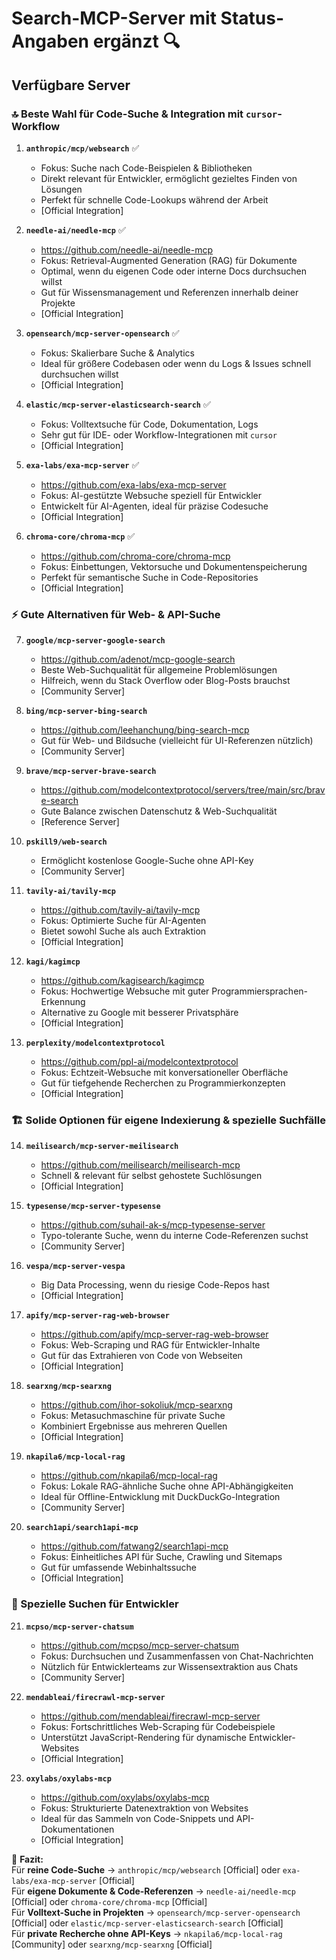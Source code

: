 
# Search-MCP-Server mit Status-Angaben ergänzt 🔍

## Verfügbare Server

### **🔝 Beste Wahl für Code-Suche & Integration mit `cursor`-Workflow**  
1. **`anthropic/mcp/websearch`** ✅  
   - Fokus: Suche nach Code-Beispielen & Bibliotheken  
   - Direkt relevant für Entwickler, ermöglicht gezieltes Finden von Lösungen  
   - Perfekt für schnelle Code-Lookups während der Arbeit
   - [Official Integration]

2. **`needle-ai/needle-mcp`** ✅  
   - https://github.com/needle-ai/needle-mcp
   - Fokus: Retrieval-Augmented Generation (RAG) für Dokumente  
   - Optimal, wenn du eigenen Code oder interne Docs durchsuchen willst  
   - Gut für Wissensmanagement und Referenzen innerhalb deiner Projekte
   - [Official Integration]  

3. **`opensearch/mcp-server-opensearch`** ✅  
   - Fokus: Skalierbare Suche & Analytics  
   - Ideal für größere Codebasen oder wenn du Logs & Issues schnell durchsuchen willst
   - [Official Integration]  

4. **`elastic/mcp-server-elasticsearch-search`** ✅  
   - Fokus: Volltextsuche für Code, Dokumentation, Logs  
   - Sehr gut für IDE- oder Workflow-Integrationen mit `cursor`
   - [Official Integration]  

5. **`exa-labs/exa-mcp-server`** ✅
   - https://github.com/exa-labs/exa-mcp-server
   - Fokus: AI-gestützte Websuche speziell für Entwickler
   - Entwickelt für AI-Agenten, ideal für präzise Codesuche
   - [Official Integration]

6. **`chroma-core/chroma-mcp`** ✅
   - https://github.com/chroma-core/chroma-mcp
   - Fokus: Einbettungen, Vektorsuche und Dokumentenspeicherung
   - Perfekt für semantische Suche in Code-Repositories
   - [Official Integration]

### **⚡ Gute Alternativen für Web- & API-Suche**  
7. **`google/mcp-server-google-search`**  
   - https://github.com/adenot/mcp-google-search
   - Beste Web-Suchqualität für allgemeine Problemlösungen  
   - Hilfreich, wenn du Stack Overflow oder Blog-Posts brauchst
   - [Community Server]  

8. **`bing/mcp-server-bing-search`**  
   - https://github.com/leehanchung/bing-search-mcp
   - Gut für Web- und Bildsuche (vielleicht für UI-Referenzen nützlich)
   - [Community Server]  

9. **`brave/mcp-server-brave-search`**  
   - https://github.com/modelcontextprotocol/servers/tree/main/src/brave-search
   - Gute Balance zwischen Datenschutz & Web-Suchqualität
   - [Reference Server]  

10. **`pskill9/web-search`**  
    - Ermöglicht kostenlose Google-Suche ohne API-Key
    - [Community Server]  

11. **`tavily-ai/tavily-mcp`**
    - https://github.com/tavily-ai/tavily-mcp
    - Fokus: Optimierte Suche für AI-Agenten
    - Bietet sowohl Suche als auch Extraktion
    - [Official Integration]

12. **`kagi/kagimcp`**
    - https://github.com/kagisearch/kagimcp
    - Fokus: Hochwertige Websuche mit guter Programmiersprachen-Erkennung
    - Alternative zu Google mit besserer Privatsphäre
    - [Official Integration]

13. **`perplexity/modelcontextprotocol`**
    - https://github.com/ppl-ai/modelcontextprotocol
    - Fokus: Echtzeit-Websuche mit konversationeller Oberfläche
    - Gut für tiefgehende Recherchen zu Programmierkonzepten
    - [Official Integration]

### **🏗️ Solide Optionen für eigene Indexierung & spezielle Suchfälle**  
14. **`meilisearch/mcp-server-meilisearch`**  
    - https://github.com/meilisearch/meilisearch-mcp
    - Schnell & relevant für selbst gehostete Suchlösungen
    - [Official Integration]  

15. **`typesense/mcp-server-typesense`**  
    - https://github.com/suhail-ak-s/mcp-typesense-server
    - Typo-tolerante Suche, wenn du interne Code-Referenzen suchst
    - [Community Server]  

16. **`vespa/mcp-server-vespa`**  
    - Big Data Processing, wenn du riesige Code-Repos hast
    - [Official Integration]  

17. **`apify/mcp-server-rag-web-browser`**
    - https://github.com/apify/mcp-server-rag-web-browser
    - Fokus: Web-Scraping und RAG für Entwickler-Inhalte
    - Gut für das Extrahieren von Code von Webseiten
    - [Official Integration]

18. **`searxng/mcp-searxng`**
    - https://github.com/ihor-sokoliuk/mcp-searxng
    - Fokus: Metasuchmaschine für private Suche
    - Kombiniert Ergebnisse aus mehreren Quellen
    - [Official Integration]

19. **`nkapila6/mcp-local-rag`**
    - https://github.com/nkapila6/mcp-local-rag
    - Fokus: Lokale RAG-ähnliche Suche ohne API-Abhängigkeiten
    - Ideal für Offline-Entwicklung mit DuckDuckGo-Integration
    - [Community Server]

20. **`search1api/search1api-mcp`**
    - https://github.com/fatwang2/search1api-mcp
    - Fokus: Einheitliches API für Suche, Crawling und Sitemaps
    - Gut für umfassende Webinhaltssuche
    - [Official Integration]

### **🔎 Spezielle Suchen für Entwickler**
21. **`mcpso/mcp-server-chatsum`**
    - https://github.com/mcpso/mcp-server-chatsum
    - Fokus: Durchsuchen und Zusammenfassen von Chat-Nachrichten
    - Nützlich für Entwicklerteams zur Wissensextraktion aus Chats
    - [Community Server]

22. **`mendableai/firecrawl-mcp-server`**
    - https://github.com/mendableai/firecrawl-mcp-server
    - Fokus: Fortschrittliches Web-Scraping für Codebeispiele
    - Unterstützt JavaScript-Rendering für dynamische Entwickler-Websites
    - [Official Integration]

23. **`oxylabs/oxylabs-mcp`**
    - https://github.com/oxylabs/oxylabs-mcp
    - Fokus: Strukturierte Datenextraktion von Websites
    - Ideal für das Sammeln von Code-Snippets und API-Dokumentationen
    - [Official Integration]

🔎 **Fazit:**  
Für **reine Code-Suche** → `anthropic/mcp/websearch` [Official] oder `exa-labs/exa-mcp-server` [Official]  
Für **eigene Dokumente & Code-Referenzen** → `needle-ai/needle-mcp` [Official] oder `chroma-core/chroma-mcp` [Official]  
Für **Volltext-Suche in Projekten** → `opensearch/mcp-server-opensearch` [Official] oder `elastic/mcp-server-elasticsearch-search` [Official]  
Für **private Recherche ohne API-Keys** → `nkapila6/mcp-local-rag` [Community] oder `searxng/mcp-searxng` [Official]
